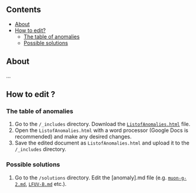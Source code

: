 ## Contents
- [About](#about)
- [How to edit?](#how-to-edit-)
  - [The table of anomalies](#the-table-of-anomalies)
  - [Possible solutions](#possible-solutions)

## About
...

## How to edit ?

### The table of anomalies

1. Go to the `/_includes` directory. Download the [`ListofAnomalies.html`](https://github.com/hepcomm/hepmist/blob/main/_includes/ListofAnomalies.html) file.
2. Open the `ListofAnomalies.html` with a word processor (Google Docs is recommended) and make any desired changes.
3. Save the edited document as `ListofAnomalies.html` and upload it to the `/_includes` directory.

### Possible solutions

1. Go to the `/solutions` directory. Edit the [anomaly].md file (e.g. [`muon-g-2.md`](https://github.com/hepcomm/hepmist/blob/main/solutions/muon-g-2.md), [`LFUV-B.md`](https://github.com/hepcomm/hepmist/blob/main/solutions/LFUV-B.md) etc.). 

